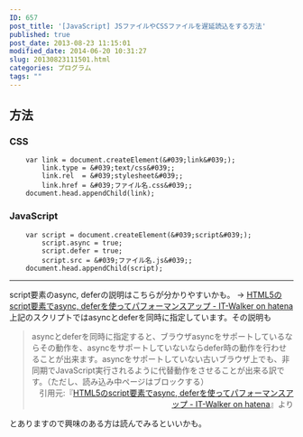 ```yaml
---
ID: 657
post_title: '[JavaScript] JSファイルやCSSファイルを遅延読込をする方法'
published: true
post_date: 2013-08-23 11:15:01
modified_date: 2014-06-20 10:31:27
slug: 20130823111501.html
categories: プログラム
tags: ""
---
```

<!--more-->

## 方法

### CSS

```language-javascript
    var link = document.createElement(&#039;link&#039;);
        link.type = &#039;text/css&#039;;
        link.rel  = &#039;stylesheet&#039;;
        link.href = &#039;ファイル名.css&#039;;
    document.head.appendChild(link);
```

### JavaScript

```language-javascript
    var script = document.createElement(&#039;script&#039;);  
        script.async = true;
        script.defer = true;
        script.src = &#039;ファイル名.js&#039;;
    document.head.appendChild(script);
```

---

script要素のasync, deferの説明はこちらが分かりやすいかも。
→ <a href="http://goo.gl/eKQpd" target="_blank">HTML5のscript要素でasync, deferを使ってパフォーマンスアップ - IT-Walker on hatena</a>
上記のスクリプトではasyncとdeferを同時に指定しています。その説明も
<blockquote>asyncとdeferを同時に指定すると、ブラウザasyncをサポートしているならその動作を、asyncをサポートしていないならdefer時の動作を行わせることが出来ます。asyncをサポートしていない古いブラウザ上でも、非同期でJavaScript実行されるように代替動作をさせることが出来る訳です。（ただし、読み込み中ページはブロックする）<div align="right">引用元:『<a href="http://d.hatena.ne.jp/Syunpei/20091006" target="_blank">HTML5のscript要素でasync, deferを使ってパフォーマンスアップ - IT-Walker on hatena</a>』より</div></blockquote>
とありますので興味のある方は読んでみるといいかも。
